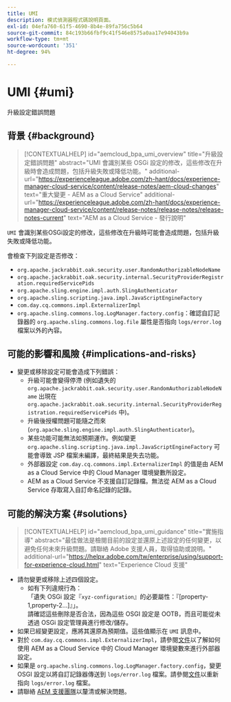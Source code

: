 ```yaml
---
title: UMI
description: 模式偵測器程式碼說明頁面。
exl-id: 04efa760-61f5-4690-8b4e-89fa756c5b64
source-git-commit: 84c193b66fbf9c41f546e8575a0aa17e94043b9a
workflow-type: tm+mt
source-wordcount: '351'
ht-degree: 94%

---
```


# UMI {#umi}

升級設定錯誤問題

## 背景 {#background}

>[!CONTEXTUALHELP]
>id="aemcloud_bpa_umi_overview"
>title="升級設定錯誤問題"
>abstract="UMI 會識別某些 OSGi 設定的修改，這些修改在升級時會造成問題，包括升級失敗或降低功能。"
>additional-url="https://experienceleague.adobe.com/zh-hant/docs/experience-manager-cloud-service/content/release-notes/aem-cloud-changes" text="重大變更 - AEM as a Cloud Service"
>additional-url="https://experienceleague.adobe.com/zh-hant/docs/experience-manager-cloud-service/content/release-notes/release-notes/release-notes-current" text="AEM as a Cloud Service - 發行說明"

`UMI`  會識別某些OSGi設定的修改，這些修改在升級時可能會造成問題，包括升級失敗或降低功能。

會檢查下列設定是否修改：

* `org.apache.jackrabbit.oak.security.user.RandomAuthorizableNodeName`
* `org.apache.jackrabbit.oak.security.internal.SecurityProviderRegistration.requiredServicePids`
* `org.apache.sling.engine.impl.auth.SlingAuthenticator`
* `org.apache.sling.scripting.java.impl.JavaScriptEngineFactory`
* `com.day.cq.commons.impl.ExternalizerImpl`
* `org.apache.sling.commons.log.LogManager.factory.config`：確認自訂記錄器的 `org.apache.sling.commons.log.file` 屬性是否指向 `logs/error.log` 檔案以外的內容。

## 可能的影響和風險 {#implications-and-risks}

* 變更或移除設定可能會造成下列錯誤：
   * 升級可能會變得停滯 (例如遺失的 `org.apache.jackrabbit.oak.security.user.RandomAuthorizableNodeName` 出現在 `org.apache.jackrabbit.oak.security.internal.SecurityProviderRegistration.requiredServicePids` 中)。
   * 升級後授權問題可能隨之而來 (`org.apache.sling.engine.impl.auth.SlingAuthenticator`)。
   * 某些功能可能無法如預期運作。例如變更 `org.apache.sling.scripting.java.impl.JavaScriptEngineFactory` 可能會導致 JSP 檔案未編譯，最終結果是失去功能。
   * 外部器設定 `com.day.cq.commons.impl.ExternalizerImpl` 的值是由 AEM as a Cloud Service 中的 Cloud Manager 環境變數所設定。
   * AEM as a Cloud Service 不支援自訂記錄檔。無法從 AEM as a Cloud Service 存取寫入自訂命名記錄的記錄。

## 可能的解決方案 {#solutions}

>[!CONTEXTUALHELP]
>id="aemcloud_bpa_umi_guidance"
>title="實施指導"
>abstract="最佳做法是檢閱目前的設定並還原上述設定的任何變更，以避免任何未來升級問題。請聯絡 Adob&#x200B;&#x200B;e 支援人員，取得協助或說明。"
>additional-url="https://helpx.adobe.com/tw/enterprise/using/support-for-experience-cloud.html" text="Experience Cloud 支援"

* 請勿變更或移除上述四個設定。
   * 如有下列違規行為：\
     「遺失 OSGi 設定『`xyz-configuration`』的必要屬性：『[property-1,property-2...]』」。\
     請確認這些刪除是否合法，因為這些 OSGI 設定是 OOTB，而且可能從未透過 OSGi 設定管理員進行修改/儲存。
* 如果已經變更設定，應將其還原為預期值。這些值顯示在 `UMI` 訊息中。
* 對於 `com.day.cq.commons.impl.ExternalizerImpl`，請參閱[文件](https://experienceleague.adobe.com/zh-hant/docs/experience-manager-cloud-service/content/implementing/developer-tools/externalizer)以了解如何使用 AEM as a Cloud Service 中的 Cloud Manager 環境變數來進行外部器設定。
* 如果是 `org.apache.sling.commons.log.LogManager.factory.config`，變更 OSGI 設定以將自訂記錄器傳送到 `logs/error.log` 檔案。請參閱[文件](https://experienceleague.adobe.com/zh-hant/docs/experience-manager-learn/cloud-service/debugging/debugging-aem-as-a-cloud-service/logs)以重新指向 `logs/error.log` 檔案。
* 請聯絡 [AEM 支援團隊](https://helpx.adobe.com/tw/enterprise/using/support-for-experience-cloud.html)以釐清或解決問題。
